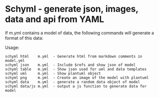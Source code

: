 # Schyml - generate json, images, data and api from YAML

If m.yml contains a model of data, the following commands will generate a
format of this data:

Usage:

    schyml html    m.yml  - Generate html from markdown comments in model.yml
    schyml json    m.yml  - Include $refs and show json of model
    schyml table   m.yml  - Show json used for uml and data templates
    schyml uml     m.yml  - Show plantuml object
    schyml png     m.yml  - Create an image of the model with plantuml
    schyml data    m.yml  - generate a random data object of model
    schyml data/js m.yml  - output a js function to generate data for model

